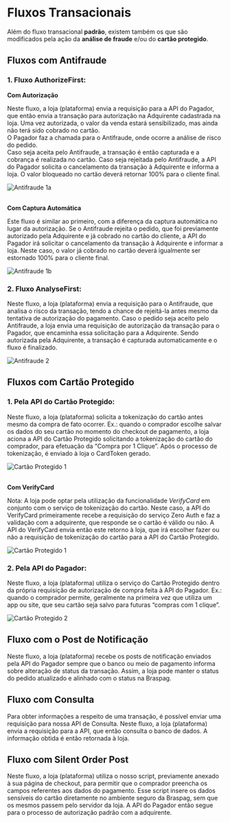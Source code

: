 # Fluxos Transacionais

Além do fluxo transacional **padrão**, existem também os que são modificados pela ação da **análise de fraude** e/ou do **cartão protegido**.

## Fluxos com Antifraude

### 1. Fluxo AuthorizeFirst:

**Com Autorização**

Neste fluxo, a loja (plataforma) envia a requisição para a API do Pagador, que então envia a transação para autorização na Adquirente cadastrada na loja. Uma vez autorizada, o valor da venda estará sensibilizado, mas ainda não terá sido cobrado no cartão.<br/>
O Pagador faz a chamada para o Antifraude, onde ocorre a análise de risco do pedido.<br/>
Caso seja aceita pelo Antifraude, a transação é então capturada e a cobrança é realizada no cartão. Caso seja rejeitada pelo Antifraude, a API do Pagador solicita o cancelamento da transação à Adquirente e informa a loja. O valor bloqueado no cartão deverá retornar 100% para o cliente final.

![Antifraude 1a](https://braspag.github.io/images/fluxo-trans1a-pt.png)

<br/>**Com Captura Automática**

Este fluxo é similar ao primeiro, com a diferença da captura automática no lugar da autorização. Se o Antifraude rejeita o pedido, que foi previamente autorizado pela Adquirente e já cobrado no cartão do cliente, a API do Pagador irá solicitar o cancelamento da transação à Adquirente e informar a loja. Neste caso, o valor já cobrado no cartão deverá igualmente ser estornado 100% para o cliente final.

![Antifraude 1b](https://braspag.github.io/images/fluxo-trans1b-pt.png)

### 2. Fluxo AnalyseFirst:

Neste fluxo, a loja (plataforma) envia a requisição para o Antifraude, que analisa o risco da transação, tendo a chance de rejeitá-la antes mesmo da tentativa de autorização do pagamento.
Caso o pedido seja aceito pelo Antifraude, a loja envia uma requisição de autorização da transação para o Pagador, que encaminha essa solicitação para a Adquirente. Sendo autorizada pela Adquirente, a transação é capturada automaticamente e o fluxo é finalizado.

![Antifraude 2](https://braspag.github.io/images/fluxo-trans2-pt.png)

## Fluxos com Cartão Protegido

### 1. Pela API do Cartão Protegido:

Neste fluxo, a loja (plataforma) solicita a tokenização do cartão antes mesmo da compra de fato ocorrer. Ex.: quando o comprador escolhe salvar os dados do seu cartão no momento do checkout de pagamento, a loja aciona a API do Cartão Protegido solicitando a tokenização do cartão do comprador, para efetuação da “Compra por 1 Clique”. Após o processo de tokenização, é enviado à loja o CardToken gerado.

![Cartão Protegido 1](https://braspag.github.io/images/fluxo-trans3a-pt.png)

<br/>**Com VerifyCard**

Nota: A loja pode optar pela utilização da funcionalidade *VerifyCard* em conjunto com o serviço de tokenização do cartão. Neste caso, a API do VerifyCard primeiramente recebe a requisição do serviço Zero Auth e faz a validação com a adquirente, que responde se o cartão é válido ou não. A API do VerifyCard envia então este retorno à loja, que irá escolher fazer ou não a requisição de tokenização do cartão para a API do Cartão Protegido. 

![Cartão Protegido 1](https://braspag.github.io/images/fluxo-trans3b-pt.png)

### 2. Pela API do Pagador:

Neste fluxo, a loja (plataforma) utiliza o serviço do Cartão Protegido dentro da própria requisição de autorização de compra feita à API do Pagador. Ex.: quando o comprador permite, geralmente na primeira vez que utiliza um app ou site, que seu cartão seja salvo para futuras “compras com 1 clique”. 

![Cartão Protegido 2](https://braspag.github.io/images/fluxo-trans4-pt.png)

## Fluxo com o Post de Notificação

Neste fluxo, a loja (plataforma) recebe os posts de notificação enviados pela API do Pagador sempre que o banco ou meio de pagamento informa sobre alteração de status da transação. Assim, a loja pode manter o status do pedido atualizado e alinhado com o status na Braspag.

## Fluxo com Consulta

Para obter informações a respeito de uma transação, é possível enviar uma requisição para nossa API de Consulta. Neste fluxo, a loja (plataforma) envia a requisição para a API, que então consulta o banco de dados. A informação obtida é então retornada à loja.

## Fluxo com Silent Order Post

Neste fluxo, a loja (plataforma) utiliza o nosso script, previamente anexado à sua página de checkout, para permitir que o comprador preencha os campos referentes aos dados do pagamento. Esse script insere os dados sensíveis do cartão diretamente no ambiente seguro da Braspag, sem que os mesmos passem pelo servidor da loja. A API do Pagador então segue para o processo de autorização padrão com a adquirente.
